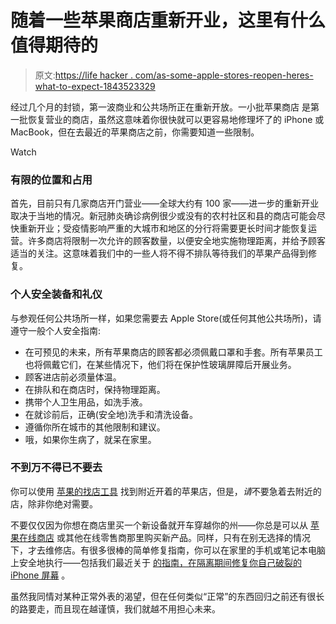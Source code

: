 # 随着一些苹果商店重新开业，这里有什么值得期待的

> 原文:[https://life hacker . com/as-some-apple-stores-reopen-heres-what-to-expect-1843523329](https://lifehacker.com/as-some-apple-stores-reopen-heres-what-to-expect-1843523329)

经过几个月的封锁，第一波商业和公共场所正在重新开放。一小批苹果商店 是第一批恢复营业的商店，虽然这意味着你很快就可以更容易地修理坏了的 iPhone 或 MacBook，但在去最近的苹果商店之前，你需要知道一些限制。

Watch

### 有限的位置和占用

首先，目前只有几家商店开门营业——全球大约有 100 家——进一步的重新开业取决于当地的情况。新冠肺炎确诊病例很少或没有的农村社区和县的商店可能会尽快重新开业；受疫情影响严重的大城市和地区的分行将需要更长时间才能恢复运营。许多商店将限制一次允许的顾客数量，以便安全地实施物理距离，并给予顾客适当的关注。这意味着我们中的一些人将不得不排队等待我们的苹果产品得到修复。

### 个人安全装备和礼仪

与参观任何公共场所一样，如果您需要去 Apple Store(或任何其他公共场所)，请遵守一般个人安全指南:

*   在可预见的未来，所有苹果商店的顾客都必须佩戴口罩和手套。所有苹果员工也将佩戴它们，在某些情况下，他们将在保护性玻璃屏障后开展业务。
*   顾客进店前必须量体温。
*   在排队和在商店时，保持物理距离。
*   携带个人卫生用品，如洗手液。
*   在就诊前后，正确(安全地)洗手和清洗设备。
*   遵循你所在城市的其他限制和建议。
*   哦，如果你生病了，就呆在家里。

### 不到万不得已不要去

你可以使用 [苹果的找店工具](https://www.apple.com/retail/) 找到附近开着的苹果店，但是，*请*不要急着去附近的店，除非你绝对需要。

不要仅仅因为你想在商店里买一个新设备就开车穿越你的州——你总是可以从 [苹果在线商店](https://www.apple.com/) 或其他在线零售商那里购买新产品。同样，只有在别无选择的情况下，才去维修店。有很多很棒的简单修复指南，你可以在家里的手机或笔记本电脑上安全地执行——包括我们最近关于 [的指南，在隔离期间修复你自己破裂的 iPhone 屏幕](https://lifehacker.com/how-do-i-get-my-cracked-iphone-screen-fixed-during-the-1843320472) 。

虽然我同情对某种正常外表的渴望，但在任何类似“正常”的东西回归之前还有很长的路要走，而且现在越谨慎，我们就越不用担心未来。